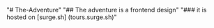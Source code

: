 "# The-Adventure" 
"## The adventure is a frontend design"
"### it is hosted on [surge.sh] (tours.surge.sh)"
